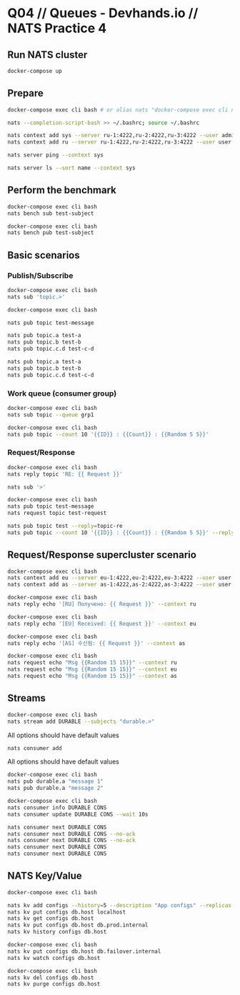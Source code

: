 # Q04 // Queues - Devhands.io // NATS Practice 4 

## Run NATS cluster
```bash
docker-compose up
```

## Prepare 
```bash
docker-compose exec cli bash # or alias nats "docker-compose exec cli nats"

nats --completion-script-bash >> ~/.bashrc; source ~/.bashrc

nats context add sys --server ru-1:4222,ru-2:4222,ru-3:4222 --user admin --password Pswd1
nats context add ru --server ru-1:4222,ru-2:4222,ru-3:4222 --user user --password Pswd1 --select

nats server ping --context sys

nats server ls --sort name --context sys
```

## Perform the benchmark
```bash 
docker-compose exec cli bash
nats bench sub test-subject
```
```bash 
docker-compose exec cli bash
nats bench pub test-subject
```

## Basic scenarios

### Publish/Subscribe
```bash 
docker-compose exec cli bash
nats sub 'topic.>'
```
```bash 
docker-compose exec cli bash

nats pub topic test-message

nats pub topic.a test-a
nats pub topic.b test-b
nats pub topic.c.d test-c-d

nats pub topic.a test-a
nats pub topic.b test-b
nats pub topic.c.d test-c-d
```

### Work queue (consumer group)
```bash
docker-compose exec cli bash
nats sub topic --queue grp1
```
```bash
docker-compose exec cli bash
nats pub topic --count 10 '{{ID}} : {{Count}} : {{Random 5 5}}'
```

### Request/Response
```bash
docker-compose exec cli bash
nats reply topic 'RE: {{ Request }}'
```
```bash
nats sub '>'
```
```bash
docker-compose exec cli bash
nats pub topic test-message
nats request topic test-request

nats pub topic test --reply=topic-re
nats pub topic --count 10 '{{ID}} : {{Count}} : {{Random 5 5}}' --reply=topic-re
```

## Request/Response supercluster scenario
```bash
docker-compose exec cli bash
nats context add eu --server eu-1:4222,eu-2:4222,eu-3:4222 --user user --password Pswd1
nats context add as --server as-1:4222,as-2:4222,as-3:4222 --user user --password Pswd1
```

```bash
docker-compose exec cli bash
nats reply echo '[RU] Получено: {{ Request }}' --context ru
```

```bash
docker-compose exec cli bash
nats reply echo '[EU] Received: {{ Request }}' --context eu
```

```bash
docker-compose exec cli bash
nats reply echo '[AS] 수신됨: {{ Request }}' --context as
```

```bash
docker-compose exec cli bash
nats request echo "Msg {{Random 15 15}}" --context ru
nats request echo "Msg {{Random 15 15}}" --context eu
nats request echo "Msg {{Random 15 15}}" --context as
```

## Streams
```bash
docker-compose exec cli bash
nats stream add DURABLE --subjects "durable.>"
```
All options should have default values

```bash
nats consumer add
```
All options should have default values

```bash
docker-compose exec cli bash
nats pub durable.a "message 1"
nats pub durable.a "message 2"
```

```bash
docker-compose exec cli bash
nats consumer info DURABLE CONS
nats consumer update DURABLE CONS --wait 10s
```

```bash
nats consumer next DURABLE CONS
nats consumer next DURABLE CONS --no-ack
nats consumer next DURABLE CONS --no-ack
nats consumer next DURABLE CONS
nats consumer next DURABLE CONS
```

## NATS Key/Value

```bash
docker-compose exec cli bash

nats kv add configs --history=5 --description "App configs" --replicas 3
nats kv put configs db.host localhost
nats kv get configs db.host
nats kv put configs db.host db.prod.internal
nats kv history configs db.host
```

```bash
docker-compose exec cli bash
nats kv put configs db.host db.failover.internal
nats kv watch configs db.host
```

```bash
docker-compose exec cli bash
nats kv del configs db.host
nats kv purge configs db.host
```